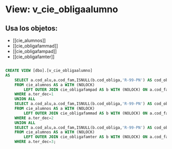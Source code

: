 # View: v_cie_obligaalumno

## Usa los objetos:
- [[cie_alumnos]]
- [[cie_obligafammad]]
- [[cie_obligafampad]]
- [[cie_obligafamter]]

```sql

CREATE VIEW [dbo].[v_cie_obligaalumno]
AS
	SELECT a.cod_alu,a.cod_fam,ISNULL(b.cod_obliga,'R-99-PN') AS cod_obliga
	FROM cie_alumnos AS a WITH (NOLOCK)
		LEFT OUTER JOIN cie_obligafampad AS b WITH (NOLOCK) ON a.cod_fam=b.cod_fam
	WHERE a.ter_dec=1
	UNION ALL 
	SELECT a.cod_alu,a.cod_fam,ISNULL(b.cod_obliga,'R-99-PN') AS cod_obliga
	FROM cie_alumnos AS a WITH (NOLOCK)
		LEFT OUTER JOIN cie_obligafammad AS b WITH (NOLOCK) ON a.cod_fam=b.cod_fam
	WHERE a.ter_dec=2
	UNION ALL 
	SELECT a.cod_alu,a.cod_fam,ISNULL(b.cod_obliga,'R-99-PN') AS cod_obliga
	FROM cie_alumnos AS a WITH (NOLOCK)
		LEFT OUTER JOIN cie_obligafamter AS b WITH (NOLOCK) ON a.cod_fam=b.cod_fam
	WHERE a.ter_dec=3;

```
